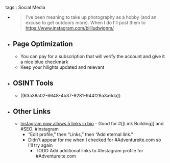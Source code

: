 tags:: Social Media

- > I've been meaning to take up photography as a hobby (and an excuse to get outdoors more). When I do I'll post them to https://www.instagram.com/billludwignm/
- ## Page Optimization
	- You can pay for a subscription that will verify the account and give it a nice blue checkmark
	- Keep your hilights updated and relevant
- ## OSINT Tools
	- ((63a38a02-6648-4b37-9281-944f29a3a6da))
- ## Other Links
	- [Instagram now allows 5 links in bio](https://searchengineland.com/instagram-now-allows-up-to-5-links-in-bio-395742) - Good for #[[Link Building]] and #SEO. #Instagram
		- “Edit profile,” then “Links,” then “Add eternal link.”
		- Didn't appear for me when I checked for #Adventureite.com so I'll try again
			- TODO Add additional links to #Instagram profile for #Adventureite.com